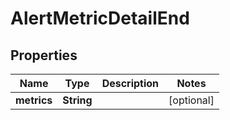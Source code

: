 

# AlertMetricDetailEnd


## Properties

| Name | Type | Description | Notes |
|------------ | ------------- | ------------- | -------------|
|**metrics** | **String** |  |  [optional] |



